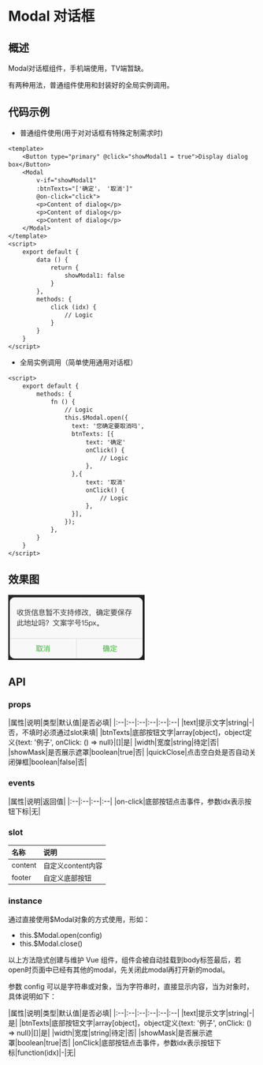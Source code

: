 # Modal 对话框
## 概述
Modal对话框组件，手机端使用，TV端暂缺。

有两种用法，普通组件使用和封装好的全局实例调用。
## 代码示例
- 普通组件使用(用于对对话框有特殊定制需求时)
```vue
<template>
    <Button type="primary" @click="showModal1 = true">Display dialog box</Button>
    <Modal
        v-if="showModal1"
        :btnTexts="['确定'， '取消']"
        @on-click="click">
        <p>Content of dialog</p>
        <p>Content of dialog</p>
        <p>Content of dialog</p>
    </Modal>
</template>
<script>
    export default {
        data () {
            return {
                showModal1: false
            }
        },
        methods: {
            click (idx) {
                // Logic
            }
        }
    }
</script>
```
- 全局实例调用（简单使用通用对话框）
```vue
<script>
    export default {
        methods: {
            fn () {
                // Logic
                this.$Modal.open({
                  text: '您确定要取消吗',
                  btnTexts: [{
                      text: '确定'
                      onClick() {
                          // Logic
                      },
                  },{
                      text: '取消'
                      onClick() {
                          // Logic
                      },
                  }],
                });
            },
        }
    }
</script>
```
## 效果图
![Modal](../assets/img/modal.png)

## API
### props
|属性|说明|类型|默认值|是否必填|
|:--|:--|:--|:--|:--|:--|
|text|提示文字|string|-|否，不填时必须通过slot来填|
|btnTexts|底部按钮文字|array[object]，object定义{text: '例子', onClick: () => null}|[]|是|
|width|宽度|string|待定|否|
|showMask|是否展示遮罩|boolean|true|否|
|quickClose|点击空白处是否自动关闭弹框|boolean|false|否|

### events
|属性|说明|返回值|
|:--|:--|:--|:--|
|on-click|底部按钮点击事件，参数idx表示按钮下标|无|

### slot
|名称|说明|
|:--|:--|
|content|自定义content内容|
|footer|自定义底部按钮|

### instance
通过直接使用$Modal对象的方式使用，形如：

- this.$Modal.open(config)
- this.$Modal.close()

以上方法隐式创建与维护 Vue 组件，组件会被自动挂载到body标签最后，若open时页面中已经有其他的modal，先关闭此modal再打开新的modal。

参数 config 可以是字符串或对象，当为字符串时，直接显示内容，当为对象时，具体说明如下：

|属性|说明|类型|默认值|是否必填|
|:--|:--|:--|:--|:--|:--|
|text|提示文字|string|-|是|
|btnTexts|底部按钮文字|array[object]，object定义{text: '例子', onClick: () => null}|[]|是|
|width|宽度|string|待定|否|
|showMask|是否展示遮罩|boolean|true|否|
|onClick|底部按钮点击事件，参数idx表示按钮下标|function(idx)|-|无|

